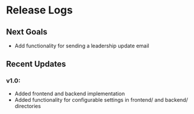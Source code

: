 # Release Logs

## Next Goals
- Add functionality for sending a leadership update email

## Recent Updates
### v1.0:
- Added frontend and backend implementation
- Added functionality for configurable settings in frontend/ and backend/ directories
